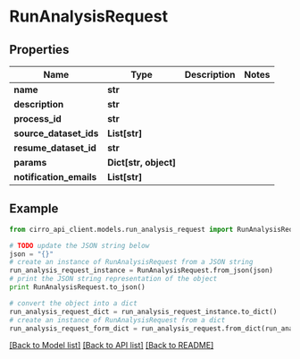 # RunAnalysisRequest


## Properties

Name | Type | Description | Notes
------------ | ------------- | ------------- | -------------
**name** | **str** |  | 
**description** | **str** |  | 
**process_id** | **str** |  | 
**source_dataset_ids** | **List[str]** |  | 
**resume_dataset_id** | **str** |  | 
**params** | **Dict[str, object]** |  | 
**notification_emails** | **List[str]** |  | 

## Example

```python
from cirro_api_client.models.run_analysis_request import RunAnalysisRequest

# TODO update the JSON string below
json = "{}"
# create an instance of RunAnalysisRequest from a JSON string
run_analysis_request_instance = RunAnalysisRequest.from_json(json)
# print the JSON string representation of the object
print RunAnalysisRequest.to_json()

# convert the object into a dict
run_analysis_request_dict = run_analysis_request_instance.to_dict()
# create an instance of RunAnalysisRequest from a dict
run_analysis_request_form_dict = run_analysis_request.from_dict(run_analysis_request_dict)
```
[[Back to Model list]](../README.md#documentation-for-models) [[Back to API list]](../README.md#documentation-for-api-endpoints) [[Back to README]](../README.md)


